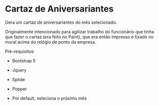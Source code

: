# Cartaz de Aniversariantes

Gera um cartaz de aniversariantes do mês selecionado.

Originalmente intencionado para agilizar trabalho do funcionário que tinha que fazer o cartaz (era feito no Paint), que era então impresso e fixado no mural acima do relógio de ponto da empresa.

Pré-requisitos:
- Bootstrap 5
- Jquery
- Splide
- Popper

- Por default, seleciona o próximo mês
